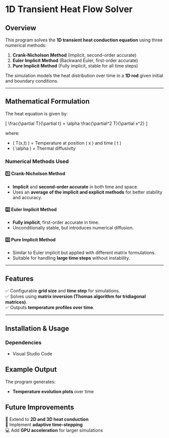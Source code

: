 # **1D Transient Heat Flow Solver**  

## **Overview**  
This program solves the **1D transient heat conduction equation** using three numerical methods:  
1. **Crank-Nicholson Method** (Implicit, second-order accurate)  
2. **Euler Implicit Method** (Backward Euler, first-order accurate)  
3. **Pure Implicit Method** (Fully implicit, stable for all time steps)  

The simulation models the heat distribution over time in a **1D rod** given initial and boundary conditions.  

---

## **Mathematical Formulation**  
The heat equation is given by:  

\[
\frac{\partial T}{\partial t} = \alpha \frac{\partial^2 T}{\partial x^2}
\]

where:  
- \( T(x,t) \) = Temperature at position \( x \) and time \( t \)  
- \( \alpha \) = Thermal diffusivity  

### **Numerical Methods Used**  
#### 1️⃣ Crank-Nicholson Method  
- **Implicit** and **second-order accurate** in both time and space.  
- Uses an **average of the implicit and explicit methods** for better stability and accuracy.  

#### 2️⃣ Euler Implicit Method  
- **Fully implicit**, first-order accurate in time.  
- Unconditionally stable, but introduces numerical diffusion.  

#### 3️⃣ Pure Implicit Method  
- Similar to Euler implicit but applied with different matrix formulations.  
- Suitable for handling **large time steps** without instability.  

---

## **Features**  
✅ Configurable **grid size** and **time step** for simulations.  
✅ Solves using **matrix inversion (Thomas algorithm for tridiagonal matrices)**.  
✅ Outputs **temperature profiles over time**.  

---

## **Installation & Usage**  

### **Dependencies**  
- Visual Studio Code

## **Example Output**  
The program generates:  
- **Temperature evolution plots** over time  


## **Future Improvements**  
🚀 Extend to **2D and 3D heat conduction**  
🧠 Implement **adaptive time-stepping**  
💻 Add **GPU acceleration** for larger simulations  

